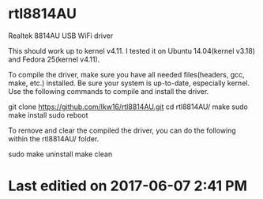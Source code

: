 # rtl8814AU
Realtek 8814AU USB WiFi driver

This should work up to kernel v4.11.  I tested it on Ubuntu 14.04(kernel v3.18) and Fedora 25(kernel v4.11).

To compile the driver, make sure you have all needed files(headers, gcc, make, etc.) installed.  Be sure your system is up-to-date, especially kernel.  Use the following commands to compile and install the driver.

  git clone https://github.com/lkw16/rtl8814AU.git
  cd rtl8814AU/
  make
  sudo make install
  sudo reboot

To remove and clear the compiled the driver, you can do the following within the rtl8814AU/ folder.

  sudo make uninstall
  make clean



# Last editied on 2017-06-07 2:41 PM
